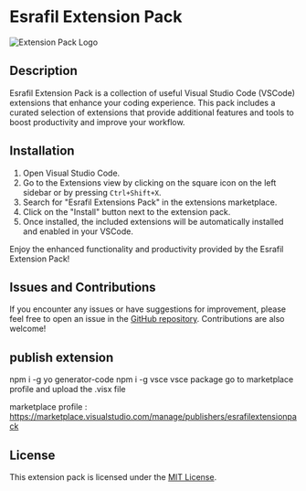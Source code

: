 # Esrafil Extension Pack

![Extension Pack Logo](extension-pack-logo.png)

## Description

Esrafil Extension Pack is a collection of useful Visual Studio Code (VSCode) extensions that enhance your coding experience. This pack includes a curated selection of extensions that provide additional features and tools to boost productivity and improve your workflow.

## Installation

1. Open Visual Studio Code.
2. Go to the Extensions view by clicking on the square icon on the left sidebar or by pressing `Ctrl+Shift+X`.
3. Search for "Esrafil Extensions Pack" in the extensions marketplace.
4. Click on the "Install" button next to the extension pack.
5. Once installed, the included extensions will be automatically installed and enabled in your VSCode.

Enjoy the enhanced functionality and productivity provided by the Esrafil Extension Pack!
 
## Issues and Contributions

If you encounter any issues or have suggestions for improvement, please feel free to open an issue in the [GitHub repository](https://github.com/EsrafilElahi/my-extension-pack). Contributions are also welcome!

## publish extension
npm i -g yo generator-code
npm i -g vsce
vsce package
go to marketplace profile and upload the .visx file

marketplace profile : https://marketplace.visualstudio.com/manage/publishers/esrafilextensionpack

## License

This extension pack is licensed under the [MIT License](LICENSE).
